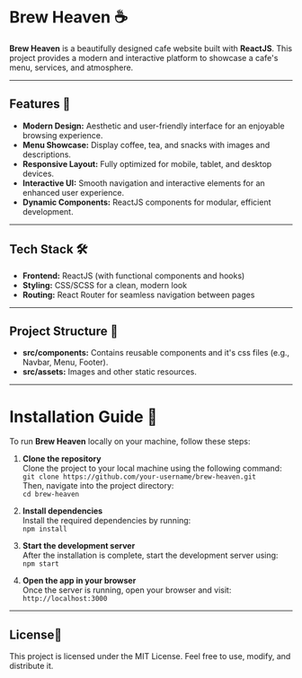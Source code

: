 # Brew Heaven ☕  

**Brew Heaven** is a beautifully designed cafe website built with **ReactJS**. This project provides a modern and interactive platform to showcase a cafe's menu, services, and atmosphere.

---

## Features 🌟  

- **Modern Design:** Aesthetic and user-friendly interface for an enjoyable browsing experience.  
- **Menu Showcase:** Display coffee, tea, and snacks with images and descriptions.  
- **Responsive Layout:** Fully optimized for mobile, tablet, and desktop devices.  
- **Interactive UI:** Smooth navigation and interactive elements for an enhanced user experience.  
- **Dynamic Components:** ReactJS components for modular, efficient development.

---

## Tech Stack 🛠️  

- **Frontend:** ReactJS (with functional components and hooks)  
- **Styling:** CSS/SCSS for a clean, modern look  
- **Routing:** React Router for seamless navigation between pages  

---

## Project Structure 📂  

- **src/components:** Contains reusable components and it's css files (e.g., Navbar, Menu, Footer). 
- **src/assets:** Images and other static resources.

---

# Installation Guide 🚀

To run **Brew Heaven** locally on your machine, follow these steps:

1. **Clone the repository**  
   Clone the project to your local machine using the following command:  
   `git clone https://github.com/your-username/brew-heaven.git`  
   Then, navigate into the project directory:  
   `cd brew-heaven`

2. **Install dependencies**  
   Install the required dependencies by running:  
   `npm install`

3. **Start the development server**  
   After the installation is complete, start the development server using:  
   `npm start`

4. **Open the app in your browser**  
   Once the server is running, open your browser and visit:  
   `http://localhost:3000`

---

## License📜 
This project is licensed under the MIT License. Feel free to use, modify, and distribute it.



